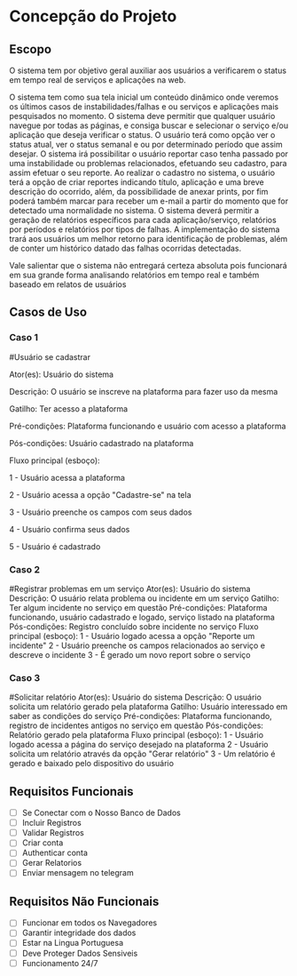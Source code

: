 # Concepção do Projeto

## Escopo

O sistema tem por objetivo geral auxiliar aos usuários a verificarem o status em tempo real de serviços e aplicações na web.

O sistema tem como sua tela inicial um conteúdo dinâmico onde veremos os últimos casos de instabilidades/falhas e ou serviços e aplicações mais pesquisados no momento.
O sistema deve permitir que qualquer usuário navegue por todas as páginas, e consiga buscar e selecionar o serviço e/ou aplicação que deseja verificar o status. O usuário terá como opção ver o status atual, ver o status semanal e ou por determinado período que assim desejar.
O sistema irá possibilitar o usuário reportar caso tenha passado por uma instabilidade ou problemas relacionados, efetuando seu cadastro, para assim efetuar o seu reporte.
Ao realizar o cadastro no sistema, o usuário terá a opção de criar reportes indicando título, aplicação e uma breve descrição do ocorrido, além, da possibilidade de anexar prints, por fim poderá também marcar para receber um e-mail a partir do momento que for detectado uma normalidade no sistema.
O sistema deverá permitir a geração de relatórios específicos para cada aplicação/serviço, relatórios por períodos e relatórios por tipos de falhas.
A implementação do sistema trará aos usuários um melhor retorno para identificação de problemas, além de conter um histórico datado das  falhas ocorridas detectadas.

Vale salientar que o sistema não entregará certeza absoluta pois funcionará em sua grande forma analisando relatórios em tempo real e também baseado em relatos de usuários

## Casos de Uso 

### Caso 1
#Usuário se cadastrar 


Ator(es): Usuário do sistema


Descrição: O usuário se inscreve na plataforma para fazer uso da mesma


Gatilho: Ter acesso a plataforma


Pré-condições: Plataforma funcionando e usuário com acesso a plataforma


Pós-condições: Usuário cadastrado na plataforma


Fluxo principal (esboço): 


1 - Usuário acessa a plataforma


2 - Usuário acessa a opção "Cadastre-se" na tela


3 - Usuário preenche os campos com seus dados


4 - Usuário confirma seus dados 


5 - Usuário é cadastrado



### Caso 2
#Registrar problemas em um serviço 
Ator(es): Usuário do sistema
Descrição: O usuário relata problema ou incidente em um serviço
Gatilho: Ter algum incidente no serviço em questão
Pré-condições: Plataforma funcionando, usuário cadastrado e logado, serviço listado na plataforma
Pós-condições: Registro concluído sobre incidente no serviço
Fluxo principal (esboço):
1 - Usuário logado acessa a opção "Reporte um incidente"
2 - Usuário preenche os campos relacionados ao serviço e descreve o incidente
3 - É gerado um novo report sobre o serviço 

### Caso 3
#Solicitar relatório
Ator(es): Usuário do sistema
Descrição: O usuário solicita um relatório gerado pela plataforma
Gatilho: Usuário interessado em saber as condições do serviço
Pré-condições: Plataforma funcionando, registro de incidentes antigos no serviço em questão
Pós-condições: Relatório gerado pela plataforma
Fluxo principal (esboço):
1 - Usuário logado acessa a página do serviço desejado na plataforma
2 - Usuário solicita um relatório através da opção "Gerar relatório"
3 - Um relatório é gerado e baixado pelo dispositivo do usuário

## Requisitos Funcionais

- [ ] Se Conectar com o Nosso Banco de Dados
- [ ] Incluir Registros
- [ ] Validar Registros
- [ ] Criar conta
- [ ] Authenticar conta
- [ ] Gerar Relatorios
- [ ] Enviar mensagem no telegram

## Requisitos Não Funcionais

- [ ] Funcionar em todos os Navegadores
- [ ] Garantir integridade dos dados
- [ ] Estar na Lingua Portuguesa 
- [ ] Deve Proteger Dados Sensiveis
- [ ] Funcionamento 24/7
